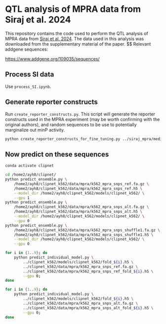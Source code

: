 # QTL analysis of MPRA data from Siraj et al. 2024

This repository contains the code used to perform the QTL analysis of MPRA data from [Siraj et al. 2024](http://dx.doi.org/10.1101/2024.05.05.592437). The data used in this analysis was downloaded from the supplementary material of the paper.
$$
Relevant addgene sequences:

https://www.addgene.org/109035/sequences/

## Process SI data

Use `process_SI.ipynb`.

## Generate reporter constructs

Run `create_reporter_constructs.py`. This script will generate the reporter constructs used in the MPRA experiment (may be worth confirming with the original authors), and random sequences to be use to potentially marginalize out minP activity.

```bash
python create_reporter_constructs_for_fine_tuning.py ../siraj_mpra/media-3_oligos_snps.tsv.gz ../../data/k562_mpra/k562_mpra_snps_ft
```

## Now predict on these sequences

```bash
conda activate clipnet

cd /home2/ayh8/clipnet/
python predict_ensemble.py \
    /home2/ayh8/clipnet_k562/data/mpra/k562_mpra_snps_ref.fa.gz \
    /home2/ayh8/clipnet_k562/data/mpra/k562_mpra_snps_ref.h5 \
    --model_dir /home2/ayh8/clipnet_k562/models/clipnet_k562/ \
    --gpu 1
python predict_ensemble.py \
    /home2/ayh8/clipnet_k562/data/mpra/k562_mpra_snps_alt.fa.gz \
    /home2/ayh8/clipnet_k562/data/mpra/k562_mpra_snps_alt.h5 \
    --model_dir /home2/ayh8/clipnet_k562/models/clipnet_k562/ \
    --gpu 0
python predict_ensemble.py \
    /home2/ayh8/clipnet_k562/data/mpra/k562_mpra_snps_shuffle1.fa.gz \
    /home2/ayh8/clipnet_k562/data/mpra/k562_mpra_snps_shuffle1.h5 \
    --model_dir /home2/ayh8/clipnet_k562/models/clipnet_k562/ \
    --gpu 0

for i in {1..9}; do
    python predict_individual_model.py \
        ../clipnet_k562/models/clipnet_k562/fold_${i}.h5 \
        ../clipnet_k562/data/mpra/k562_mpra_snps_ref.fa.gz \
        ../clipnet_k562/data/mpra/k562_mpra_snps_ref_fold_${i}.h5 \
        --gpu 0;
done

for i in {1..9}; do
    python predict_individual_model.py \
        ../clipnet_k562/models/clipnet_k562/fold_${i}.h5 \
        ../clipnet_k562/data/mpra/k562_mpra_snps_alt.fa.gz \
        ../clipnet_k562/data/mpra/k562_mpra_snps_alt_fold_${i}.h5 \
        --gpu 0;
done
```

